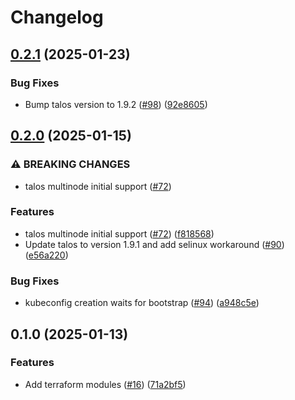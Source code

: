 # Changelog

## [0.2.1](https://github.com/fluencelabs/spectrum/compare/terraform-module-talos-v0.2.0...terraform-module-talos-v0.2.1) (2025-01-23)


### Bug Fixes

* Bump talos version to 1.9.2 ([#98](https://github.com/fluencelabs/spectrum/issues/98)) ([92e8605](https://github.com/fluencelabs/spectrum/commit/92e86052775b55de00986629f781e09285b9dae2))

## [0.2.0](https://github.com/fluencelabs/spectrum/compare/terraform-module-talos-v0.1.0...terraform-module-talos-v0.2.0) (2025-01-15)


### ⚠ BREAKING CHANGES

* talos multinode initial support ([#72](https://github.com/fluencelabs/spectrum/issues/72))

### Features

* talos multinode initial support ([#72](https://github.com/fluencelabs/spectrum/issues/72)) ([f818568](https://github.com/fluencelabs/spectrum/commit/f818568f1e4cadf7efc486897c0b488d5ecac4f6))
* Update talos to version 1.9.1 and add selinux workaround ([#90](https://github.com/fluencelabs/spectrum/issues/90)) ([e56a220](https://github.com/fluencelabs/spectrum/commit/e56a2202b94384c3b084e4674b70b597eaad422d))


### Bug Fixes

* kubeconfig creation waits for bootstrap ([#94](https://github.com/fluencelabs/spectrum/issues/94)) ([a948c5e](https://github.com/fluencelabs/spectrum/commit/a948c5eed6077a67aa7b660c5ca36624c03094d3))

## 0.1.0 (2025-01-13)


### Features

* Add terraform modules ([#16](https://github.com/fluencelabs/spectrum/issues/16)) ([71a2bf5](https://github.com/fluencelabs/spectrum/commit/71a2bf52ab0f27fb818220e1b79d1759c5ef08ee))
